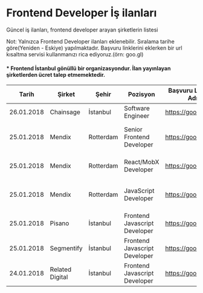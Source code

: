 # Frontend Developer İş ilanları
Güncel iş ilanları, frontend developer arayan şirketlerin listesi

Not: Yalnızca Frontend Developer ilanları eklenebilir. Sıralama tarihe göre(Yeniden - Eskiye) yapılmaktadır. Başvuru linklerini eklerken bir url kısaltma servisi kullanmanızı rica ediyoruz.(örn: goo.gl)

#### * Frontend İstanbul gönüllü bir organizasyondur. İlan yayınlayan şirketlerden ücret talep etmemektedir.


|Tarih      | Şirket        | Şehir      | Pozisyon   | Başvuru Linki / Mail Adresi        | Dil/Teknoloji   |
|-----------|---------------|------------|-------------------------------|-----------------|-----------------|
| 26.01.2018 | Chainsage | İstanbul | Software Engineer | https://goo.gl/WZE9Ts | JavaScript, Sass, React |
| 25.01.2018 | Mendix | Rotterdam | Senior Frontend Developer | https://goo.gl/5bFvZC | JavaScript, TypeScript, HTML5, CSS3 |
| 25.01.2018 | Mendix | Rotterdam | React/MobX Developer | https://goo.gl/4ukrAH | JavaScript, TypeScript, React, MobX |
| 25.01.2018 | Mendix | Rotterdam | JavaScript Developer | https://goo.gl/n9Z87t | JavaScript, TypeScript, HTML5, CSS3 |
| 25.01.2018 | Pisano | İstanbul | Frontend Javascript Developer | https://goo.gl/sMkjUi | HTML, CSS, Javascript |
| 25.01.2018 | Segmentify | İstanbul | Frontend Javascript Developer | https://goo.gl/oBdVRi | HTML, CSS, Javascript |
| 24.01.2018 | Related Digital | İstanbul | Frontend Javascript Developer | https://goo.gl/sxdQ2u | HTML, CSS, Javascript, Push, GTM |
